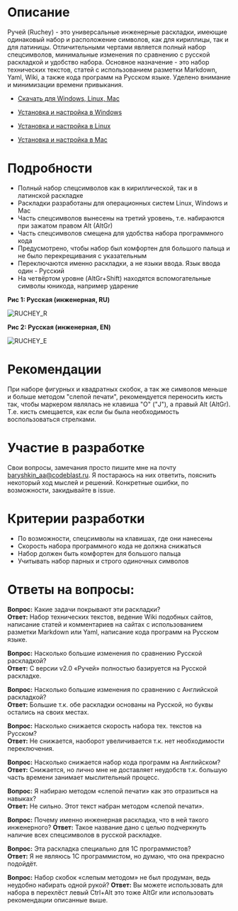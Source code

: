 # Описание
Ручей (Ruchey) - это универсальные инженерные раскладки, имеющие одинаковый набор и расположение символов, как для кириллицы, так и для латиницы. Отличительными чертами является полный набор спецсимволов, минимальные изменения по сравнению с русской раскладкой и удобство набора. Основное назначение - это набор технических текстов, статей с использованием разметки Markdown, Yaml, Wiki, а также кода программ на Русском языке. Уделено внимание и минимизации времени привыкания. 

* [Скачать для Windows, Linux, Mac](https://github.com/A-Projects/Ruchey/releases/)

* [Установка и настройка в Windows](https://github.com/A-Projects/Ruchey/wiki/%D0%A3%D1%81%D1%82%D0%B0%D0%BD%D0%BE%D0%B2%D0%BA%D0%B0-%D0%B8-%D0%BD%D0%B0%D1%81%D1%82%D1%80%D0%BE%D0%B9%D0%BA%D0%B0-%D0%B2-Windows)

* [Установка и настройка в Linux](https://github.com/A-Projects/Ruchey/wiki/%D0%A3%D1%81%D1%82%D0%B0%D0%BD%D0%BE%D0%B2%D0%BA%D0%B0-%D0%B8-%D0%BD%D0%B0%D1%81%D1%82%D1%80%D0%BE%D0%B9%D0%BA%D0%B0-%D0%B2-Linux)

* [Установка и настройка в Mac](https://github.com/A-Projects/Ruchey/wiki/%D0%A3%D1%81%D1%82%D0%B0%D0%BD%D0%BE%D0%B2%D0%BA%D0%B0-%D0%B8-%D0%BD%D0%B0%D1%81%D1%82%D1%80%D0%BE%D0%B9%D0%BA%D0%B0-%D0%B2-Mac)

# Подробности
* Полный набор спецсимволов как в кириллической, так и в латинской раскладке
* Раскладки разработаны для операционных систем Linux, Windows и Mac
* Часть спецсимволов вынесены на третий уровень, т.е. набираются при зажатом правом Alt (AltGr)
* Часть спецсимволов смещена для удобства набора программного кода
* Предусмотрено, чтобы набор был комфортен для большого пальца и не было перекрещивания с указательным
* Переключаются именно раскладки, а не языки ввода. Язык ввода один - Русский
* На четвёртом уровне (AltGr+Shift) находятся вспомогательные символы юникода, например ударение

**Рис 1: Русская (инженерная, RU)**

![RUCHEY_R](https://user-images.githubusercontent.com/38563625/189160631-ece9d802-c865-4496-9750-e2fa5ccc2887.png)

**Рис 2: Русская (инженерная, EN)**

![RUCHEY_E](https://user-images.githubusercontent.com/38563625/189160648-ed4d44cb-81a0-43b2-a71b-3b190fce7c90.png)

# Рекомендации
При наборе фигурных и квадратных скобок, а так же символов меньше и больше методом "слепой печати", рекомендуется переносить кисть так, чтобы маркером являлась не клавиша "О" ("J"), а правый Alt (AltGr). Т.е. кисть смещается, как если бы была необходимость воспользоваться стрелками.

# Участие в разработке
Свои вопросы, замечания просто пишите мне на почту <baryshkin_aa@codeblast.ru>. Я постараюсь на них ответить, пояснить некоторый ход мыслей и решений. Конкретные ошибки, по возможности, закидывайте в issue.

# Критерии разработки
* По возможности, спецсимволы на клавишах, где они нанесены
* Скорость набора программного кода не должна снижаться
* Набор должен быть комфортен для большого пальца
* Учитывать набор парных и строго одиночных символов

# Ответы на вопросы:
**Вопрос:** Какие задачи покрывают эти раскладки?  
**Ответ:** Набор технических текстов, ведение Wiki подобных сайтов, написание статей и комментариев на сайтах с использованием разметки Markdown или Yaml, написание кода программ на Русском языке.

**Вопрос:** Насколько большие изменения по сравнению Русской раскладкой?  
**Ответ:** С версии v2.0 «Ручей» полностью базируется на Русской раскладке.

**Вопрос:** Насколько большие изменения по сравнению с Английской раскладкой?  
**Ответ:** Большие т.к. обе раскладки основаны на Русской, но буквы остались на своих местах.

**Вопрос:** Насколько снижается скорость набора тех. текстов на Русском?  
**Ответ:** Не снижается, наоборот увеличивается т.к. нет необходимости переключения.

**Вопрос:** Насколько снижается набор кода программ на Английском?  
**Ответ:** Снижается, но лично мне не доставляет неудобств т.к. большую часть времени занимает мыслительный процесс.

**Вопрос:** Я набираю методом «слепой печати» как это отразиться на навыках?  
**Ответ:** Не сильно. Этот текст набран методом «слепой печати».

**Вопрос:** Почему именно инженерная раскладка, что в ней такого инженерного?
**Ответ:** Такое название дано с целью подчеркнуть наличие всех спецсимволов в русской раскладке.

**Вопрос:** Эта раскладка специально для 1С программистов?  
**Ответ:** Я не являюсь 1С программистом, но думаю, что она прекрасно подойдёт.

**Вопрос:** Набор скобок «слепым методом» не был продуман, ведь неудобно набирать одной рукой?
**Ответ:** Вы можете использовать для набора в перехлёст левый Ctrl+Alt это тоже AltGr или использовать рекомендации описанные выше.
